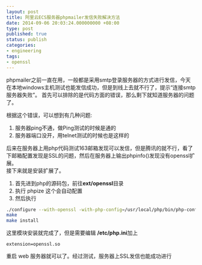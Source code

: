 ```yaml
---
layout: post
title: 阿里云ECS服务器phpmailer发信失败解决方法
date: 2014-09-06 20:03:24.000000000 +08:00
type: post
published: true
status: publish
categories:
- engineering
tags:
- openssl
---
```

phpmailer之前一直在用，一般都是采用smtp登录服务器的方式进行发信，今天在本地windows主机测试也能发信成功，但是到线上去就不行了，提示“连接smtp服务器失败”。
首先可以排除的是代码方面的错误，那么剩下就知道服务器的问题了。

根据这个错误，可以想到有几种问题:
1. 服务器ping不通，做Ping测试的时候是通的   
2. 服务器端口没开，用telnet测试的时候也是这样的

后来在服务器上用php代码测试163邮箱发现可以发信，但是腾讯的就不行，看了下邮箱配置发现是SSL的问题，然后在服务器上输出phpinfo()发现没有openssl扩展。   
接下来就是安装扩展了。   
1. 首先进到php的源码包，前往**ext/openssl**目录
2. 执行 phpize 这个会自动配置
3. 然后执行 

```bash
./configure --with-openssl -with-php-config=/usr/local/php/bin/php-config
make
make install
```

这里模块安装就完成了，但是需要编辑 **/etc/php.ini**加上

```
extension=openssl.so
```

重启 web 服务器就可以了。经过测试，服务器上SSL发信也能成功进行